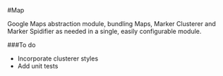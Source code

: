 #Map

Google Maps abstraction module, bundling Maps, Marker Clusterer and Marker Spidifier as needed in a single, easily configurable module.

###To do
*   Incorporate clusterer styles
*   Add unit tests